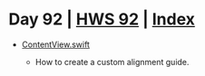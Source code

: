 # Day 92 | [HWS 92](https://www.hackingwithswift.com/100/swiftui/92) | [Index](https://github.com/JulesMoorhouse/100DaysOfSwiftUI/blob/main/README.md)

- [ContentView.swift](https://github.com/JulesMoorhouse/100DaysOfSwiftUI/blob/main/P18E%20LayoutAndGeometry/P18E%20LayoutAndGeometry/ContentView.swift)
  
  - How to create a custom alignment guide.
